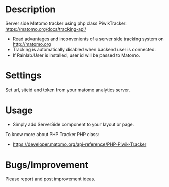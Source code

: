 # Description

Server side Matomo tracker using php class PiwikTracker: https://matomo.org/docs/tracking-api/

* Read advantages and inconvenients of a server side tracking system on http://matomo.org
* Tracking is automatically disabled when backend user is connected.
* If Rainlab.User is installed, user id will be passed to Matomo.


# Settings

Set url, siteid and token from your matomo analytics server.

# Usage

* Simply add ServerSide component to your layout or page.

To know more about PHP Tracker PHP class:
* https://developer.matomo.org/api-reference/PHP-Piwik-Tracker


# Bugs/Improvement

Please report and post improvement ideas.
